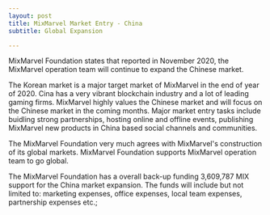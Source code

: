 ```yaml
---
layout: post
title: MixMarvel Market Entry - China
subtitle: Global Expansion

---
```


MixMarvel Foundation states that reported in November 2020, the MixMarvel operation team will continue to expand the Chinese market.

The Korean market is a major target market of MixMarvel in the end of year of 2020. Cina has a very vibrant blockchain industry and a lot of leading gaming firms. MixMarvel highly values the Chinese market and will focus on the Chinese market in the coming months. Major market entry tasks include buidling strong partnerships, hosting online and offline events, publishing MixMarvel new products in China based social channels and communities. 

The MixMarvel Foundation very much agrees with MixMarvel's construction of its global markets. MixMarvel Foundation supports MixMarvel operation team to go global. 

The MixMarvel Foundation has a overall back-up funding 3,609,787 MIX support for the China market expansion. The funds will include but not limited to: marketing expenses, office expenses, local team expenses, partnership expenses etc.; 
